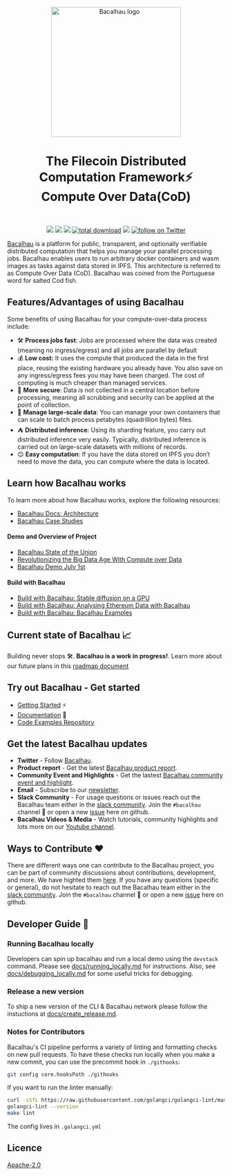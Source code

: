 <!-- commenting out until we can fix the image logo [![CircleCI](https://dl.circleci.com/status-badge/img/null/filecoin-project/bacalhau/tree/main.svg?style=svg)](https://dl.circleci.com/status-badge/redirect/null/filecoin-project/bacalhau/tree/main)
-->

<!-- commenting out until we can fix the image logo [![CircleCI](https://dl.circleci.com/status-badge/img/null/filecoin-project/bacalhau/tree/main.svg?style=svg)](https://dl.circleci.com/status-badge/redirect/null/filecoin-project/bacalhau/tree/main)
-->
<p align="center">
  <a href="https://github.com/filecoin-project/bacalhau">
    <img src="https://github.com/filecoin-project/bacalhau/blob/dev/docs/images/bacalhau-fish.jpg" alt="Bacalhau logo" width="300"/>

  </a>
  </p>

<h1 align="center">The Filecoin Distributed Computation Framework⚡️ <br>Compute Over Data(CoD)</h1>
<br>

<p align="center">
    <a href="https://github.com/filecoin-project/bacalhau/blob/dev/LICENSE" alt="Contributors">
        <img src="https://img.shields.io/badge/license-Apache-green" /></a>  
    <a href="https://github.com/filecoin-project/bacalhau/releases/" alt="Release">
        <img src="https://img.shields.io/github/v/release/filecoin-project/bacalhau?display_name=tag" /></a>
    <a href="https://github.com/filecoin-project/bacalhau/pulse" alt="Activity">
        <img src="https://img.shields.io/github/commit-activity/m/filecoin-project/bacalhau" /></a>
    <a href="https://img.shields.io/github/downloads/filecoin-project/bacalhau/total">
        <img src="https://img.shields.io/github/downloads/filecoin-project/bacalhau/total" alt="total download"></a>
      <a href="https://filecoinproject.slack.com/" alt="Slack">
        <img src="https://img.shields.io/badge/slack-join_community-red.svg?color=0052FF&labelColor=090422&logo=slack" /></a>
    <a href="https://twitter.com/intent/follow?screen_name=BacalhauProject">
        <img src="https://img.shields.io/twitter/follow/BacalhauProject?style=social&logo=twitter" alt="follow on Twitter"></a>
</p>


[Bacalhau](https://www.bacalhau.org/) is a platform for public, transparent, and optionally verifiable distributed computation that helps you manage your parallel processing jobs. Bacalhau enables users to run arbitrary docker containers and wasm images as tasks against data stored in IPFS. This architecture is referred to as Compute Over Data (CoD). Bacalhau was coined from the Portuguese word for salted Cod fish.

## Features/Advantages of using Bacalhau
Some benefits of using Bacalhau for your compute-over-data process include:

- 🛠 **Process jobs fast**: Jobs are processed where the data was created (meaning no ingress/egress) and all jobs are parallel by default
- 💰 **Low cost:** It uses the compute that produced the data in the first place, reusing the existing hardware you already have. You also save on any ingress/egress fees you may have been charged. The cost of computing is much cheaper than managed services.
- 🔐 **More secure**: Data is not collected in a central location before processing, meaning all scrubbing and security can be applied at the point of collection.
- 🔷 **Manage large-scale data**: You can manage your own containers that can scale to batch process petabytes (quadrillion bytes) files.
- ⛺️ **Distributed inference**: Using its sharding feature, you carry out distributed inference very easily. Typically, distributed inference is carried out on large-scale datasets with millions of records.
- 😌 **Easy computation**: If you have the data stored on IPFS you don’t need to move the data, you can compute where the data is located.

## Learn how Bacalhau works

To learn more about how Bacalhau works, explore the following resources:
- [Bacalhau Docs: Architecture](https://docs.bacalhau.org/about-bacalhau/architecture)
- [Bacalhau Case Studies](https://www.bacalhau.org/casestudies/)

#### Demo and Overview of Project
- [Bacalhau State of the Union](https://www.youtube.com/watch?v=gAHaMsTknZM)
- [Revolutionizing the Big Data Age With Compute over Data](https://www.youtube.com/watch?v=RZopDyTJ1pk)
- [Bacalhau Demo July 1st](https://www.youtube.com/watch?v=4YHkmL4Ld74)

#### Build with Bacalhau
- [Build with Bacalhau: Stable diffusion on a GPU](https://www.youtube.com/watch?v=53uY48e1lis)
- [Build with Bacalhau: Analysing Ethereum Data with Bacalhau](https://www.youtube.com/watch?v=3b0kY13ugBo)
- [Build with Bacalhau: Bacalhau Examples](https://docs.bacalhau.org/examples/)


## Current state of Bacalhau 📈
Building never stops 🛠️.  **Bacalhau is a work in progress!**. Learn more about our future plans in this [roadmap document](https://www.starmaps.app/roadmap/github.com/filecoin-project/bacalhau/issues/1151)

## Try out Bacalhau - Get started

- [Getting Started](https://docs.bacalhau.org/getting-started/installation) ⚡
- [Documentation](https://docs.bacalhau.org/) :closed_book:
- [Code Examples Repository](https://github.com/bacalhau-project/examples)

## Get the latest Bacalhau updates 
- **Twitter** - Follow [Bacalhau](https://twitter.com/BacalhauProject).
- **Product report** - Get the latest [Bacalhau product report](https://bacalhau.substack.com/s/project-report).
- **Community Event and Highlights** - Get the lastest [Bacalhau community event and highlight](https://bacalhau.substack.com/s/cod-summit-highlight).
- **Email** - Subscribe to our [newsletter](https://bacalhau.substack.com/).
- **Slack Community** - For usage questions or issues reach out the Bacalhau team either in the  [slack community](https://filecoin.io/slack/). Join the `#bacalhau` channel :raising_hand: or open a new [issue](https://github.com/filecoin-project/bacalhau/issues) here on github.
- **Bacalhau Videos & Media** - Watch tutorials, community highlights and lots more on our [Youtube channel](https://www.youtube.com/@bacalhauproject).

## Ways to Contribute ❤️
There are different ways one can contribute to the Bacalhau project, you can be part of community discussions about contributions, development, and more.  We have highted them [here](https://docs.bacalhau.org/community/ways-to-contribute).  If you have any questions (specific or general), do not hesitate to reach out the Bacalhau team either in the  [slack community](https://filecoin.io/slack/). Join the `#bacalhau` channel :raising_hand: or open a new [issue](https://github.com/filecoin-project/bacalhau/issues) here on github.

## Developer Guide 🧭

### Running Bacalhau locally

Developers can spin up bacalhau and run a local demo using the `devstack` command. 
Please see [docs/running_locally.md](docs/running_locally.md) for instructions.
Also, see [docs/debugging_locally.md](docs/debugging_locally.md) for some useful tricks for debugging.

### Release a new version

To ship a new version of the CLI & Bacalhau network please follow the instuctions at [docs/create_release.md](docs/create_release.md).

### Notes for Contributors

Bacalhau's CI pipeline performs a variety of linting and formatting checks on new pull requests. 
To have these checks run locally when you make a new commit, you can use the precommit hook in `./githooks`:

```bash
git config core.hooksPath ./githooks
```
If you want to run the linter manually:

```bash
curl -sSfL https://raw.githubusercontent.com/golangci/golangci-lint/master/install.sh | sudo sh -s -- -b /usr/local/go/bin
golangci-lint --version
make lint
```
The config lives in `.golangci.yml`

## Licence

[Apache-2.0](./LICENSE)
